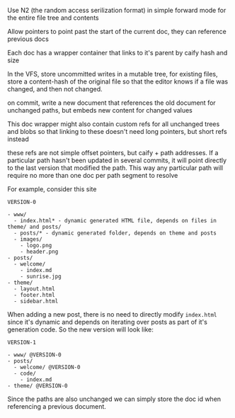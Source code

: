 Use N2 (the random access serilization format) in simple forward mode for the entire file tree and contents

Allow pointers to point past the start of the current doc, they can reference previous docs

Each doc has a wrapper container that links to it's parent by caify hash and size


In the VFS, store uncommitted writes in a mutable tree, for existing files, store a content-hash of the original file so that the editor knows if a file was changed, and then not changed.

on commit, write a new document that references the old document for unchanged paths, but embeds new content for changed values

This doc wrapper might also contain custom refs for all unchanged trees and blobs so that linking to these doesn't need long pointers, but short refs instead

these refs are not simple offset pointers, but caify + path addresses.  If a particular path hasn't been updated in several commits, it will point directly to the last version that modified the path.  This way any particular path will require no more than one doc per path segment to resolve

For example, consider this site

```
VERSION-0

- www/
  - index.html* - dynamic generated HTML file, depends on files in theme/ and posts/
  - posts/* - dynamic generated folder, depends on theme and posts
  - images/
    - logo.png
    - header.png
- posts/
  - welcome/
    - index.md
    - sunrise.jpg
- theme/
  - layout.html
  - footer.html
  - sidebar.html
```

When adding a new post, there is no need to directly modify `index.html` since it's dynamic and depends on iterating over posts as part of it's generation code.  So the new version will look like:

```
VERSION-1

- www/ @VERSION-0
- posts/
  - welcome/ @VERSION-0
  - code/
    - index.md
- theme/ @VERSION-0
```

Since the paths are also unchanged we can simply store the doc id when referencing a previous document.